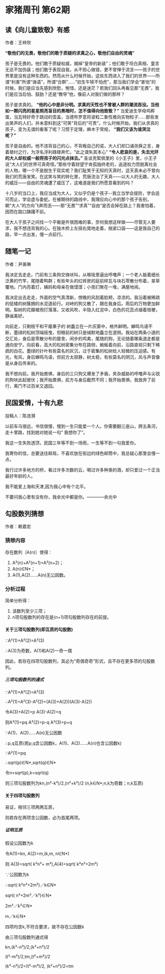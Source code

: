 # 家猪周刊 第62期

## 读《向儿童致敬》有感

作者：王梓欣

**“敬他们的无畏，敬他们的敢于质疑的求真之心，敬他们自由的灵魂”**

孩子是无畏的。他们敢于质疑权威，揭掉“皇帝的新装”；他们敢于坦白真相、童言无忌不加伪装；他们敢于表现自我，从不担心做错，更不曾惮于流言——孩子的世界里是没有这种东西的。然而从什么时候开始，这些东西进入了我们的世界——所谓“利害”所谓“诲语”，所谓“合群”……“初生牛犊不怕虎”，那当我们学会“害怕”的时候，我们是应当先感到欣慰，惋惜，还是迷茫？若我们回头再看见那“无畏”，我们是应当后怕、鼓励？还是“教导”他，像前人对我们做的那样？

孩子是求真的。 **“他的心中是非分明。求真的天性也不曾被人群的潮流吞没。当他如一颗闪亮的星星照亮盲目的黑暗时，怎不值得向他致敬？”** 当爱迪生学母鸡孵蛋，当瓦特好奇于跳动的壶盖，当德布罗意将波粒二象性推向实物粒子……那些发出笑声的人们，并未意料到这“可笑”背后的“可贵”。什么时候开始，我们从求真的孩子，变为无谓的看客了呢？习惯于定理，麻木于常规， **“我们又该为谁哭泣呢？”**

孩子是自由的。他不违背自己的心，不背叛自己的诺，大人们却口诵尧舜之言，身着桀纣之行，为浮名浮利碌碌奔忙。“此之谓失其本心” **“令人悲哀的是，失去光环的大人却权威一般将孩子的闪光点抹去。”** 圣谈克絮佩里的《小王子》里，小王子说“大人们的世界可真奇怪。”那些守着财望宁肯孤独终老的，追逐权力而脱离社会的人物，哪一个不是脱生于现实呢？我们耻笑于无知的天真时，这天真未必不曾向我们的荒唐发笑。在这笑与笑的转化里，荒唐流治了天真——以大人的无趣，大人的威压——自由的灵魂遭了威压了，这难道是我们所愿意看到的吗？

十八岁的当口上，我应当成为大人，又似乎仍是个孩子--我立当学会提防，学会适可而止，学会虚与委蛇。在被期待的路线中，我理应向心中的那个孩子告别，朝“大人”的方向飞奔而去——那“无畏”“求真”“自由”是否会掉在路上？我害怕着，因而在路口踌躇不前。

在大人于孩子之间找一个平衡是件很困难的事，奈何我想这样做——尽管无人要求，我不想违背我的心。在独木桥上左摇右晃地走着，揣紧口袋——这是我自己的路，早一点出发，慢一点前行。

## 随笔一记

作者：尹美琳

我决定去走走。门前有三条狗交锋吠叫，从喉咙里逼出呼噜声；一个老人敲着细长泛黄的竹竿，尾随着鸭群；有些年头的红砖房的庭前碎瓦与块石零散分布着，翠草覆地。门内亮着灯，姨妈和母亲在做馍馍；小孩们聚在一堆，满屋地闹。

我决定出去走走，外面的空气真清新，傍晚的风刮着脸颊，凉凉的。我沿着被稀疏的低矮的树簇拥的水泥道前行。对峙的狗又散了，跟在我身后。雨后的万物更加鲜明。梨树的花瓣被雨打落落，又收风吹，半隐入红泥中，白色的花蕊点缀着枝梗，静谧美好。

向前走，只剩枝干和干瘪果子的  树矗立在一片灰蒙中，格外鲜明。蝉鸣鸟语不断，墨绿的松树顶端摇曳，但眼前的树只是缄默地矗立在道侧。我站在两条小道的交汇处，身后是零散分布的屋舍，闲步的鸡禽，尾随的狗，无论随着哪条道走都是通向安宁。向前看，高大的松树密集分布在路侧，蜿蜒着向前，沿路直视只剩下稀疏的白花。墨绿的针叶有些莫名的灰沉，过于密集的松树给人轻微的压迫感。有光，有风，身后蝉鸣鸟语，但前方太寂静，树太稳，有些莫名的阴沉，风与声音像是从身后传来的。

我不想向前。我开始畏惧，身后的三只狗又爆发了矛盾，夹杂威胁的呼噜声与尖锐的狗吠此起彼伏；我开始畏惧，前方与身后截然不同；我开始畏惧，我放弃了前行，离门不过百米又退回。

## 民国爱情，十有九悲

投稿人：陈涟漪

以前车马很远，书信很慢，慢到一生只能爱一个人。你需要翻三座山，跨五条河，走十里路，找到她对她说一句“ 我想你了”。

我这一生失败透顶，民国三年等不到一场雨，一生等不到一句我爱你。

我寄你的信，总要送往邮局，不喜欢放在街边的绿色邮筒中，我总疑心那里会慢一点。

我行过许多地方的桥，看过许多次数的云，喝过许多种类的酒，却只爱过一个正当最好年龄的人。

我不能爱上海和天津,因为我心中有个北平。

不要问我心里有没有你，我余光中都是你。————余光中

## 勾股数列猜想

作者：赖嘉宏

### 猜想内容

存在数列｛A(n)｝使得：

  1. A²(n)+A²(n+1)=A²(n+2)；
  2. A(n)∈N*；
  3. A(1),A(2)……A(n)无公因数。

### 分析过程

简单分析得：

  1. 该数列至少三项；
  2. n项勾股数列的存在是(n+1)项勾股数列存在的前提。

#### 关于三项勾股数列(即互质的勾股数)

∵A²(1)+A²(2)=A²(3)

∴A(3)为奇数，A(1)和A(2)一奇一偶

因此，若存在四项勾股数列，其必为“奇偶奇奇”形式，且不存在更多项的勾股数列。

##### 三项勾股数列的通式

∵A²(1)+A²(2)=A²(3)

∴A²(1)=A²(3)-A²(2)=(A(3)+A(2))(A(3)-A(2))

令A(3)+A(2)=p A(3)-A(2)=q

则A²(1)=pq A²(2)=p-q A²(3)=p+q

∵A(1)、A(2)……A(n)无公因数

∴p,q互质(若p,q含公因数k，A(1)、A(2)……A(n)也含公因数k)  

∵A²(1)=pq

∴sqrt(p)∈N*,sqrt(q)∈N*  

令n=sqrt(p),k=sqrt(q)

则三项勾股数列为kn,(n²-k²)/2,(n²+k²)/2 (n,k∈N*;n,k为奇数；n,k互质)

#### 关于四项勾股数列

易证，相邻三项两两互质，

则若存在两项含公因数，必为首尾两项。

##### 证明互质

假设公因数为k

令A(1)=kn, A(2)=m,(k,m, n∈N*)  

则 A(3)=sqrt( k²n²+ m²),A(4)=sqrt( k²n²+2m²)

∵公因数为k

∴sqrt( k²n²+2m²)／k∈N*

sqrt( n²+2m²／k²)∈N*  

2m²／k²∈N*

m／k∈N*  

四项均含k,不符合要求，故不存在公因数k

由三项勾股数列通式得

kn,(k²-n²)/2,(k²+n²)/2  

(t²-m²)/2,tm,(t²+m²)/2

(k²-n²)/2=(t²-m²)/2, (k²+n²)/2=tm
